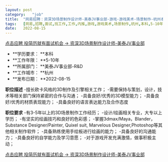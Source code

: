```yaml
---
layout:	post
category:	"job"
title:	"网易招聘：资深3D场景制作设计师-美泰JV事业部-游戏-游戏美术-场景制作-杭州本科5-10年"
tags:	[网易,招聘,面试,找工作,工作,内推,游戏,游戏美术,场景制作,杭州,本科,5-10年]
date:	2022-08-15
---
```


[点击应聘 投简历就有面试机会 -> 资深3D场景制作设计师-美泰JV事业部](http://mobile.bole.netease.com/bole/boleDetail?id=37879&employeeId=346f03c3cda5f04c&key=all)



- **学历要求： **本科
- **工作年限： **5-10年
- **所属部门： **美泰JV事业部-R&amp;D
- **工作城市： **杭州
- **发布日期： **2022-08-15



**职位描述**
-擅长欧卡风格的3D制作及引擎相关工作；
-需要保持与策划，设计，技术等相关部门保持紧密的合作与沟通；
-具备良好/优秀的3D模型能力；
-具备良好/优秀的材质表现能力；
-具备良好的语言表达能力及合作态度



**职位要求**
-有3-5年以上的3D场景制作工作经历；
-设计/绘画相关专业，大专以上学历；
-有坚实的绘画技巧和良好的色彩感；
-掌握3dmax/Maya，Blander，Substance Designer/Painter, Quixel suit, Marvelous Designer,Photoshop等其他相关制作软件；
-具备熟练使用手绘板进行绘画的能力；
-具备良好的沟通能力；
-具备良好的自学能力及学习意愿；
-对于游戏开发充满激情，做事积极主动；



[点击应聘 投简历就有面试机会 -> 资深3D场景制作设计师-美泰JV事业部](http://mobile.bole.netease.com/bole/boleDetail?id=37879&employeeId=346f03c3cda5f04c&key=all)